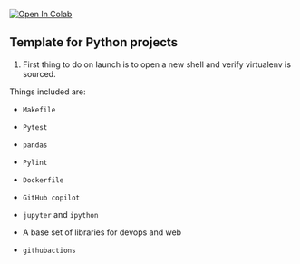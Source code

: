 [![Open In Colab](https://colab.research.google.com/assets/colab-badge.svg)](https://colab.research.google.com/github/cervs257/ece590-sentiment-analysis/main/sentiment_word2vec.ipynb)

## Template for Python projects

1. First thing to do on launch is to open a new shell and verify virtualenv is sourced.

Things included are:

* `Makefile`

* `Pytest`

* `pandas`

* `Pylint`

* `Dockerfile`

* `GitHub copilot`

* `jupyter` and `ipython` 

* A base set of libraries for devops and web

* `githubactions` 
